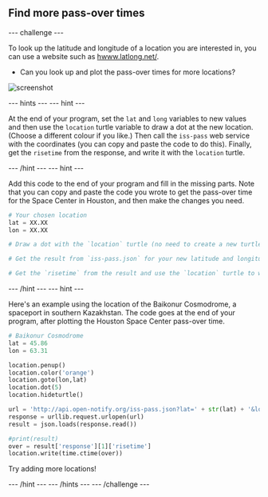## Find more pass-over times

--- challenge ---

To look up the latitude and longitude of a location you are interested in, you can use a website such as <a href="http://www.latlong.net/" target="_blank">hwww.latlong.net/</a>. 

+ Can you look up and plot the pass-over times for more locations? 

![screenshot](images/iss-final.png)

--- hints ---
--- hint ---

At the end of your program, set the `lat` and `long` variables to new values and then use the `location` turtle variable to draw a dot at the new location. (Choose a different colour if you like.) Then call the `iss-pass` web service with the coordinates (you can copy and paste the code to do this). Finally, get the `risetime` from the response, and write it with the `location` turtle.

--- /hint ---
--- hint ---

Add this code to the end of your program and fill in the missing parts. Note that you can copy and paste the code you wrote to get the pass-over time for the Space Center in Houston, and then make the changes you need.

```python
# Your chosen location
lat = XX.XX
lon = XX.XX

# Draw a dot with the `location` turtle (no need to create a new turtle), choose a different colour

# Get the result from `iss-pass.json` for your new latitude and longitude

# Get the `risetime` from the result and use the `location` turtle to write it on the map
``` 

--- /hint ---
--- hint ---

Here's an example using the location of the Baikonur Cosmodrome, a spaceport in southern Kazakhstan. The code goes at the end of your program, after plotting the Houston Space Center pass-over time. 

```python
# Baikonur Cosmodrome
lat = 45.86
lon = 63.31

location.penup()
location.color('orange')
location.goto(lon,lat)
location.dot(5)
location.hideturtle()

url = 'http://api.open-notify.org/iss-pass.json?lat=' + str(lat) + '&lon=' + str(lon)
response = urllib.request.urlopen(url)
result = json.loads(response.read())

#print(result)
over = result['response'][1]['risetime']
location.write(time.ctime(over))
```

Try adding more locations!

--- /hint ---
--- /hints ---
--- /challenge ---
